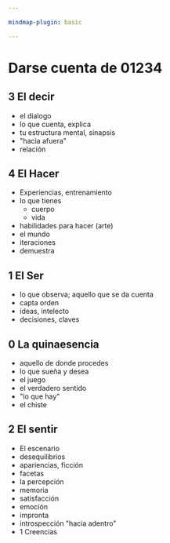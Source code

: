 ```yaml
---

mindmap-plugin: basic

---
```


# **Darse cuenta** de 01234

## 3 El decir
- el dialogo
- lo que cuenta, explica
- tu estructura mental, sinapsis
- "hacia afuera"
- relación

## 4 El Hacer
- Experiencias, entrenamiento
- lo que tienes
    - cuerpo
    - vida
- habilidades para hacer (arte)
- el mundo
- iteraciones
- demuestra

## 1 El Ser
- lo que observa; aquello que se da cuenta
- capta orden
- ideas, intelecto
- decisiones, claves

## 0 La quinaesencia
- aquello de donde procedes
- lo que sueña y desea
- el juego
- el verdadero sentido
- "lo que hay"
- el chiste

## 2 El sentir
- El escenario
- desequilibrios
- apariencias, ficción
- facetas
- la percepción
- memoria
- satisfacción
- emoción
- impronta
- introspección "hacia adentro"
- 1 Creencias